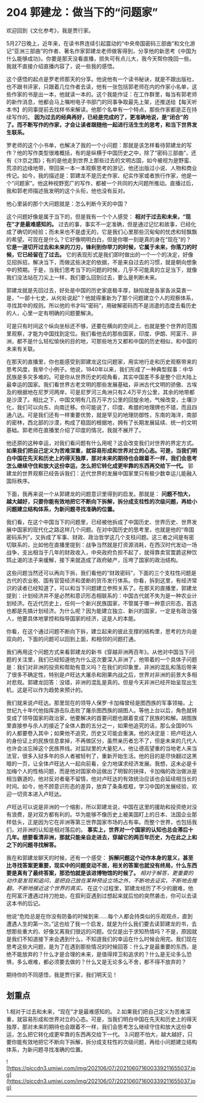 # 204 郭建龙：做当下的“问题家”

欢迎回到《文化参考》，我是贾行家。

5月27日晚上，近年来，在读书界连续引起震动的“中央帝国密码三部曲”和文化游记“亚洲三部曲”的作者、著名作家郭建龙老师做客得到，分享他的新思考《中国为什么能够成功》。你要是那天没看直播，损失可有点儿大，我今天帮你挽回一些。我就不直接介绍直播内容了，说一些我的感悟。

这个感悟的起点是罗老师那天的分享。他说他有一个读书秘诀，就是不跟出版社，也不跟书评家，只跟着几位作者去读，他有一张包括郭老师在内的作家小名单，这些作家的书是出一本，他就读一本的。这个我能作证：在工作群里，每当有郭老师的新作消息，他都会马上嘱咐电子书部门的同事争取最先上架，还推送给【每天听本书】的同事提前去找样书来解读。他那个名单有一个特点，那些作家都是正在持续写作的。 **因为过去的经典再好，已经是完成的了，更准确地说，是“闭合”的了。而不断写作的作家，才会让读者跟随他一起进行活生生的思考，和当下世界发生联系。**

罗老师的这个小书单，也解决了我的一个小问题：那就是该怎样看待郭建龙的写作？他的写作类型很难概括，有的是纵横于中国历史之中，除了“密码三部曲”，还有《汴京之围》；有的是他走到世界上那些过去的文明古国，如今被视为是野蛮、荒凉的边缘地带，带回来一本一本观察思考的游记，他还出版过小说、人物和商业传记。如今，我的描述是：郭建龙不是历史作家、纪实作家或者旅行作家，他是一个“问题家”。他这种视野宽广的写作，都被一个共同的大问题所推动。直播过后，我和郭老师描述我发明的这个头衔，他也没有反对。

他心里装的那个大问题就是：怎么判断今天的中国？

这个问题好像是属于当下的，但是我有一个个人感受： **相对于过去和未来，“现在”才是最难感知的。** 过去的事，事实不一定准确，但是通过记忆和故事，已经化成了确切的经验；而未来也不是虚无的，它是我们心里那些沉甸甸的忧虑和轻飘飘的希望。可现在是什么？它好像明明白白，但是你哪一刻是真的身在“现在”的？ **它是一道切开过去和未来的刀刃，锋利到你举刀的时候，它属于未来，你落刀的时候，它已经留在了过去。** 它的表现形式是我们即时做出的一个一个的决定，好像见招拆招，解决当下，而做这些决定的依据，不是来自过去的习惯，就是朝向想象中的预期。于是，当我们思考当下的问题的时候，几乎不可能真的立足当下，就像我们没法站在刀尖上一样，我们要么回到过去，要么是判断未来。

郭建龙就是先回过去，好处是中国的历史家底极丰厚，缺陷就是各家各派莫衷一是，“一部十七史，从何处说起”？他就得重新为了那个问题建立个人的观察体系，寻找其中的规则。所以他的书才叫“密码”，用破解密码而不是消遣的态度去看历史的人，心里一定有明确的问题要解决。

可是只有时间这个纵向坐标还不够，还要在横向的空间上，也就是整个世界的范围里观察，才能为中国找到定位。我们看他去的那些国家，印度、伊朗、阿富汗、非洲，都不是什么轻松愉快的目的地，可那些地方又都和中国的历史相似，和中国的未来有关联。

在那天的直播里，你也能感受到郭建龙这位问题家，用实地行走和历史观察带来的思考风度，我举个小例子。他说，1840年以来，我们形成了一种典型叙事：中华民族是多灾多难的。可是你从世界历史的视角看，其实中国差不多是整个旧大陆上最幸运的国家。我们看世界古老文明的那些发展基础，非洲古代文明的骄傲、古埃及的根据地在尼罗河两岸，可是尼罗河三角洲只有2.4万平方公里，其余的地带都是沙漠了。相比之下，中国文明有几百万平方公里的回旋余地，气候改变，土壤沙化，我们可以向东、向南迁移。你可能说了，印度、希腊的地理牌也不错，而且四通八达。可是我们还有一样重要优势，就是罕见的地理防御性，东南的海洋，南部的密林，西北部的沙漠，构成了稳固的根据地，拥有了长期发展延续、统一的文明基础。郭老师在直播里介绍了印度的情况，我就不展开了。

他还原的这种幸运，对我们看问题有什么用呢？这会改变我们对世界的界定方式。 **如果我们把自己定义为苦难深重，就容易形成和世界对立的心态。可是，当我们明白中国在先天和历史上的得天独厚，那对未来的期待也会跟着不一样，我们会思考怎么继续守住和放大这份幸运，怎么把它转化成更牢靠的东西再交给下一代。** 郭建龙的世界观察已经告诉我们：近代世界的发展中国家里只有极少数幸运儿能融入国际秩序。

下面，我再来说一个从郭建龙的问题意识里得到的启发。那就是： **问题不怕大，越大越好，只要你能有效地把它不断向下拆解，拆分成支柱性的次级问题，再给小问题建立结构体系，为新问题寻找准确的位置。**

我们看，在这个中国当下的问题里，已经被他拆成了中国历史、世界历史、世界发展中国家的现代化之路这样几个问题。在对中国历史的思考里，也就是他的“帝国密码系列”，又拆成了军事、财政、政治哲学这几个支柱问题。这三者之间是有密切联系的，比如他在直播里提到：战争当然就是打资源消耗，在西汉时代发动一场战争，支出相当于几年的财政收入，中央政府负担不起了，就得靠卖官鬻爵这种饮鸩止渴的法子来缓解，接下来就造成了政府破产，压垮了国家的政治结构。

这些问题当然还可以再向下拆，我们看他的“财政密码”，下面的三个支柱性问题是古代的农业税、国有官营经济和垄断的货币发行体系。你看，拆到这里，有经济常识的读者已经知道了，可以和当下问题建立参照关系了。在那天的直播里，郭建龙提到：计划经济并不是必然和意识形态相联系的：中国古代就不失为是一种农业计划经济。在近代历史上，任何一个新兴民族国家，不管属于哪一种意识形态，首选也都是先搞计划经济。为什么呢？因为能建立独立、新兴的国家，一定是有政治强人，他要具体地掌控和指导国家的经济，这是人的本能。

你看，在这个通过问题不断向下拆，建立起来的彼此支撑的结构里，思考的方向是双向的，下面的问题可以回到上面，和相邻的问题打通。

我们再用这个问题方式来看郭建龙的新书《穿越非洲两百年》。从他对中国当下问题的关注里，我们已经知道他为什么这次要深入非洲了，他带着的一个具体子问题是：我们对非洲的投资和帮助有意义吗？在我们的印象里，非洲的混乱和落后带来了很多不确定性，特别是卢旺达大屠杀和刚果内战之后，世界对非洲的前景大多相对悲观。郭建龙回答：没错，非洲的混乱是真的。但是今天非洲已经开始呈现出生机，这是可以作为趋势来预计的。

我们就来说卢旺达。那里现在的领导人保罗·卡加梅曾经是图西族的军事领袖，上世纪九十年代他指挥游击队击败了屠杀图西族的胡图人。等他上台以后，角色就转变成了领导国家的政治家，他要解决的首要问题也跟着变成了民族的和解。胡图族里直接参与杀人的接近了全体人数的五分之一，如果他追究的话，那么全国90%的人都要卷入其中；如果他不追究，历史又可能会重演。他的决定是：把卢旺达人的身份证上的民族信息拿掉，不再做区分，虽然亲历者忘不了，但是未来的几代人也许会淡忘掉这个民族界线。对监狱里的大量犯人，他让德高望重的当地老人来当法官，很多入狱多年的杀人者被轻判了，重新开始生活。他的目的是尽快翻过这黑暗的一页，让全体卢旺达人一起向前看，全力地谋求经济发展。我想，这未必是卡加梅个人的性格问题，而是他对国家命运做出了明智的抉择，卡加梅的政治做派是相当霸道的，他对反对者毫不留情，他对卢旺达的有效统治应该也会延续相当长的时间。如今，他不顾意识形态的差异，放弃了条条框框，学习中国的发展经验，欢迎一切资本进入卢旺达。

卢旺达可以说是非洲的一个缩影，所以郭建龙说，中国在这里的援助和投资绝对没有浪费，是对双方都有利的。华为能够不像历史上被美国盯上的日本、法国企业那样低头，正是因为它在非洲等第三世界国家市场的占有率。而整个世界，也包括我们，对非洲的认知是相对落后的。 **事实上，世界对一个国家的认知也总会滞后十几年。想要看清非洲，那就只能亲自走进去，穿越它的两百年历史，为在此之上和之下的问题寻找解答。**

我在和郭建龙聊天的时候，还有一个感受： **拆解问题这个动作本身的意义，甚至比寻找答案更重要，现实中的问题变动不居，相关的答案也就没有终局，什么东西要是真有了最终答案，那恐怕就是该进博物馆的时候了。**  *相对于解答，更重要的动作是发现和追问，是把自己放在某种预设立场之外，不断地去证实，不断地去推翻，不断地接近这个世界的真实。* 在这个过程里，郭建龙经历了不少的磨难，他在阿富汗遭遇过持刀抢劫，在叙利亚遇到过想起来就后怕的突然袭击，你可以去读这本书的后记。

他说“危险总是在你没有防备的时候到来……每个人都会持类似的乐观观点，直到遭遇人生的第一次。”这也给了我一个启发，就是为什么我们要去读郭建龙的书，去想那些重大的、好像又离我们很远的问题。仅仅是出于求知热情吗？不是，原因就是我们不知道接下来会遇到什么，不知道我们的幸运在什么时候会用完。我们现在思考这些大问题，是为了在遇到那些情况的时候回答：什么才是最重要的东西，是绝不能放弃的？什么才是合理的未来，是值得捍卫和追求的？什么是无论多么恐惧，多么艰难，都必须要去做的？什么又是无论多么不舍，都不得不放弃的？

期待你的不同感悟，我是贾行家，我们明天见！

## 划重点

1.相对于过去和未来，“现在”才是最难感知的。
2.如果我们把自己定义为苦难深重，就容易形成和世界对立的心态。可是，当我们明白中国在先天和历史上的得天独厚，那对未来的期待也会跟着不一样，我们会思考怎么继续守住和放大这份幸运，怎么把它转化成更牢靠的东西再交给下一代。
3.问题不怕大，越大越好，只要你能有效地把它不断向下拆解，拆分成支柱性的次级问题，再给小问题建立结构体系，为新问题寻找准确的位置。

![https://piccdn3.umiwi.com/img/202106/07/202106071600339211655037.jpg](https://piccdn3.umiwi.com/img/202106/07/202106071600339211655037.jpg)

---
